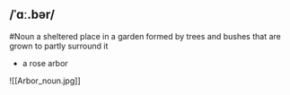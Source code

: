 ## /ˈɑː.bər/
#Noun
a sheltered place in a garden formed by trees and bushes that are grown to partly surround it

- a rose arbor

![[Arbor_noun.jpg]]